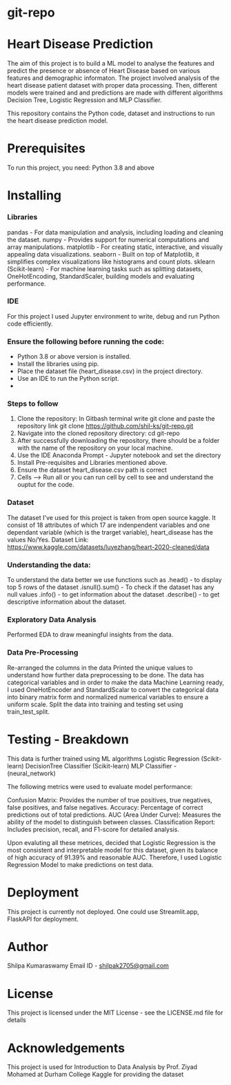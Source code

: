 # git-repo
# Heart Disease Prediction
The aim of this project is to build a ML model to analyse the features and predict the presence or absence of Heart Disease based on various features and demographic informaton.
The project involved analysis of the heart disease patient dataset with proper data processing. Then, different models were trained and and predictions are made with different algorithms Decision Tree, Logistic Regression and MLP Classifier. 

This repository contains the Python code, dataset and instructions to run the heart disease prediction model.

# Prerequisites
To run this project, you need:
Python 3.8 and above

# Installing
### Libraries 
pandas - For data manipulation and analysis, including loading and cleaning the dataset.
numpy - Provides support for numerical computations and array manipulations.
matplotlib - For creating static, interactive, and visually appealing data visualizations.
seaborn - Built on top of Matplotlib, it simplifies complex visualizations like histograms and count plots.
sklearn (Scikit-learn) - For machine learning tasks such as splitting datasets, OneHotEncoding, StandardScaler, building models and evaluating performance.

### IDE 
For this project I used Jupyter environment to write, debug and run Python code efficiently.

### Ensure the following before running the code:
- Python 3.8 or above version is installed.
- Install the libraries using pip.
- Place the dataset file (heart_disease.csv) in the project directory.
- Use an IDE to run the Python script.
- 
### Steps to follow
1. Clone the repository: In Gitbash terminal write git clone and paste the repository link
   git clone https://github.com/shil-ks/git-repo.git
2. Navigate into the cloned repository directory:
   cd git-repo
3. After successfully downloading the repository, there should be a folder with the name of the repository on your local machine.
4. Use the IDE Anaconda Prompt - Jupyter notebook and set the directory
5. Install Pre-requisites and Libraries mentioned above.
6. Ensure the dataset heart_disease.csv path is correct 
8. Cells --> Run all or you can run cell by cell to see and understand the ouptut for the code.


### Dataset   
The dataset I've used for this project is taken from open source kaggle.
It consist of 18 attributes of which 17 are indenpendent variables and one dependant variable (which is the trarget variable), heart_disease has the values No/Yes.
Dataset Link: https://www.kaggle.com/datasets/luyezhang/heart-2020-cleaned/data

### Understanding the data:
To understand the data better we use functions such as 
.head() - to display top 5 rows of the dataset
.isnull().sum() - To check if the dataset has any null values
.info() - to get information about the dataset
.describe() - to get descriptive information about the dataset.

### Exploratory Data Analysis
Performed EDA to draw meaningful insights from the data. 

### Data Pre-Processing

Re-arranged the columns in the data 
Printed the unique values to understand how further data preprocessing to be done.
The data has categorical variables and in order to make the data Machine Learning ready, I used OneHotEncoder and StandardScalar to convert the categorical data into binary matrix form and normalized numerical variables to ensure a uniform scale.
Split the data into training and testing set using train_test_split.

# Testing - Breakdown

This data is further trained using ML algorithms 
Logistic Regression (Scikit-learn)
DecisionTree Classifier (Scikit-learn)
MLP Classifier - (neural_network)

The following metrics were used to evaluate model performance:

Confusion Matrix: Provides the number of true positives, true negatives, false positives, and false negatives.
Accuracy: Percentage of correct predictions out of total predictions.
AUC (Area Under Curve): Measures the ability of the model to distinguish between classes.
Classification Report: Includes precision, recall, and F1-score for detailed analysis.

Upon evaluting all these metrices, decided that Logistic Regression is the most consistent and interpretable model for this dataset, given its balance of high accuracy of 91.39% and reasonable AUC. Therefore, I used Logistic Regression Model to make predictions on test data.

# Deployment
This project is currently not deployed.
One could use Streamlit.app,  FlaskAPI for deployment.

# Author
Shilpa Kumaraswamy 
Email ID - shilpak2705@gmail.com

# License
This project is licensed under the MIT License - see the LICENSE.md file for details

# Acknowledgements
This project is used for Introduction to Data Analysis by Prof. Ziyad Mohamed at Durham College
Kaggle for providing the dataset




